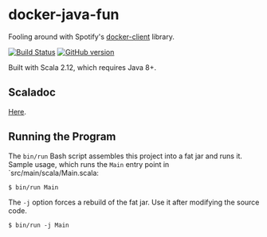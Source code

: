 # docker-java-fun

Fooling around with Spotify's [docker-client](https://github.com/spotify/docker-client) library.

[![Build Status](https://travis-ci.org/mslinn/docker-java-fun.svg?branch=master)](https://travis-ci.org/mslinn/docker-java-fun)
[![GitHub version](https://badge.fury.io/gh/mslinn%2Fdocker-java-fun.svg)](https://badge.fury.io/gh/mslinn%2Fdocker-java-fun)

Built with Scala 2.12, which requires Java 8+.

## Scaladoc
[Here](http://mslinn.github.io/docker-java-fun/latest/api/index.html).

## Running the Program
The `bin/run` Bash script assembles this project into a fat jar and runs it.
Sample usage, which runs the `Main` entry point in `src/main/scala/Main.scala:

```
$ bin/run Main
```

The `-j` option forces a rebuild of the fat jar. 
Use it after modifying the source code.

```
$ bin/run -j Main
```
